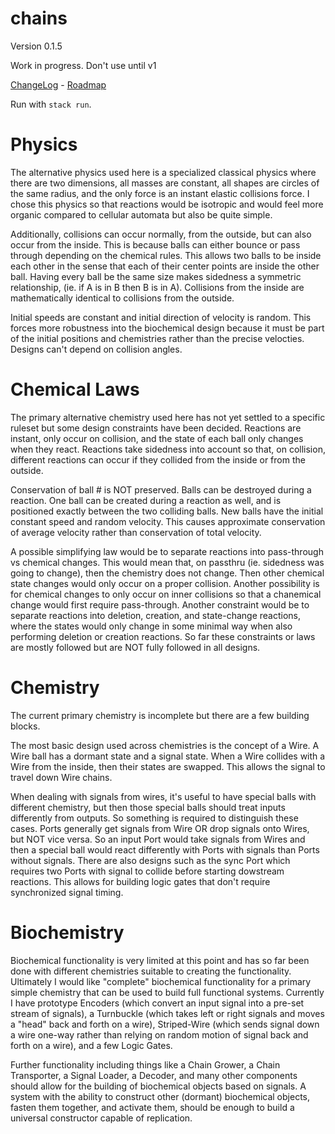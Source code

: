 # chains

Version 0.1.5

Work in progress. Don't use until v1

[ChangeLog](ChangeLog.md) - [Roadmap](Roadmap.md)

Run with `stack run`.

# Physics

The alternative physics used here is a specialized classical physics where there are two dimensions, all masses are constant, all shapes are circles of the same radius, and the only force is an instant elastic collisions force. I chose this physics so that reactions would be isotropic and would feel more organic compared to cellular automata but also be quite simple.

Additionally, collisions can occur normally, from the outside, but can also occur from the inside. This is because balls can either bounce or pass through depending on the chemical rules. This allows two balls to be inside each other in the sense that each of their center points are inside the other ball. Having every ball be the same size makes sidedness a symmetric relationship, (ie. if A is in B then B is in A). Collisions from the inside are mathematically identical to collisions from the outside.

Initial speeds are constant and initial direction of velocity is random. This forces more robustness into the biochemical design because it must be part of the initial positions and chemistries rather than the precise velocties. Designs can't depend on collision angles.

# Chemical Laws

The primary alternative chemistry used here has not yet settled to a specific ruleset but some design constraints have been decided. Reactions are instant, only occur on collision, and the state of each ball only changes when they react. Reactions take sidedness into account so that, on collision, different reactions can occur if they collided from the inside or from the outside.

Conservation of ball # is NOT preserved. Balls can be destroyed during a reaction. One ball can be created during a reaction as well, and is positioned exactly between the two colliding balls. New balls have the initial constant speed and random velocity. This causes approximate conservation of average velocity rather than conservation of total velocity.

A possible simplifying law would be to separate reactions into pass-through vs chemical changes. This would mean that, on passthru (ie. sidedness was going to change), then the chemistry does not change. Then other chemical state changes would only occur on a proper collision. Another possibility is for chemical changes to only occur on inner collisions so that a chanemical change would first require pass-through. Another constraint would be to separate reactions into deletion, creation, and state-change reactions, where the states would only change in some minimal way when also performing deletion or creation reactions. So far these constraints or laws are mostly followed but are NOT fully followed in all designs.

# Chemistry
The current primary chemistry is incomplete but there are a few building blocks.

The most basic design used across chemistries is the concept of a Wire. A Wire ball has a dormant state and a signal state. When a Wire collides with a Wire from the inside, then their states are swapped. This allows the signal to travel down Wire chains.

When dealing with signals from wires, it's useful to have special balls with different chemistry, but then those special balls should treat inputs differently from outputs. So something is required to distinguish these cases. Ports generally get signals from Wire OR drop signals onto Wires, but NOT vice versa. So an input Port would take signals from Wires and then a special ball would react differently with Ports with signals than Ports without signals. There are also designs such as the sync Port which requires two Ports with signal to collide before starting dowstream reactions. This allows for building logic gates that don't require synchronized signal timing.

# Biochemistry
Biochemical functionality is very limited at this point and has so far been done with different chemistries suitable to creating the functionality. Ultimately I would like "complete" biochemical functionality for a primary simple chemistry that can be used to build full functional systems. Currently I have prototype Encoders (which convert an input signal into a pre-set stream of signals), a Turnbuckle (which takes left or right signals and moves a "head" back and forth on a wire), Striped-Wire (which sends signal down a wire one-way rather than relying on random motion of signal back and forth on a wire), and a few Logic Gates.

Further functionality including things like a Chain Grower, a Chain Transporter, a Signal Loader, a Decoder, and many other components  should allow for the building of biochemical objects based on signals. A system with the ability to construct other (dormant) biochemical objects, fasten them together, and activate them, should be enough to build a universal constructor capable of replication.
